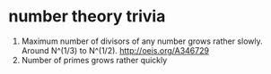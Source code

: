 # number theory trivia 
1) Maximum number of divisors of any number grows rather slowly. Around N^(1/3) to N^(1/2). http://oeis.org/A346729
2) Number of primes grows rather quickly 
